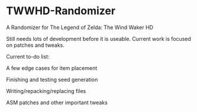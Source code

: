 # TWWHD-Randomizer
A Randomizer for The Legend of Zelda: The Wind Waker HD

Still needs lots of development before it is useable. Current work is focused on patches and tweaks.

Current to-do list:

A few edge cases for item placement

Finishing and testing seed generation

Writing/repacking/replacing files

ASM patches and other important tweaks
